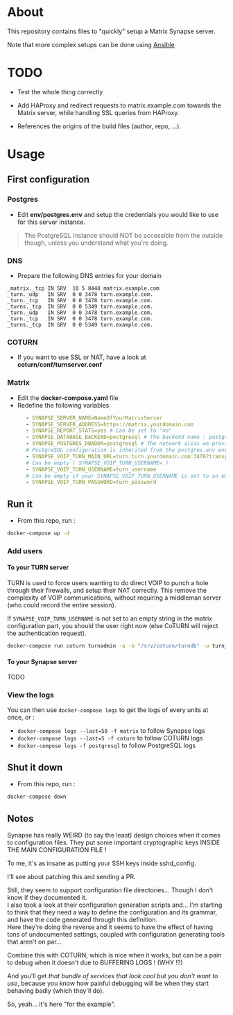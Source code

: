# About

This repository contains files to "quickly" setup a Matrix
Synapse server.  

Note that more complex setups can be done using
[Ansible](https://github.com/atb00ker/ansible-matrix-synapse)

# TODO

* Test the whole thing correctly

* Add HAProxy and redirect requests to matrix.example.com towards
  the Matrix server, while handling SSL queries from HAProxy.

* References the origins of the build files (author, repo, ...).

# Usage

## First configuration

### Postgres

* Edit **env/postgres.env** and setup the credentials
  you would like to use for this server instance.

> The PostgreSQL instance should NOT be accessible
> from the outside though, unless you understand
> what you're doing.

### DNS

* Prepare the following DNS entries for your domain

```dns
_matrix._tcp IN SRV  10 5 8448 matrix.example.com
_turn._udp   IN SRV  0 0 3478 turn.example.com.
_turn._tcp   IN SRV  0 0 3478 turn.example.com.
_turns._tcp  IN SRV  0 0 5349 turn.example.com.
_turn._udp   IN SRV  0 0 3478 turn.example.com.
_turn._tcp   IN SRV  0 0 3478 turn.example.com.
_turns._tcp  IN SRV  0 0 5349 turn.example.com.
```

### COTURN

* If you want to use SSL or NAT, have a look at **coturn/conf/turnserver.conf**

### Matrix

* Edit the **docker-compose.yaml** file
* Redefine the following variables

```yaml
      - SYNAPSE_SERVER_NAME=NameOfYourMatrixServer
      - SYNAPSE_SERVER_ADDRESS=https://matrix.yourdomain.com
      - SYNAPSE_REPORT_STATS=yes # Can be set to "no"
      - SYNAPSE_DATABASE_BACKEND=postgresql # The backend name : postgresql or sqlite
      - SYNAPSE_POSTGRES_DBADDR=postgresql # The network alias we provided to our postgresql server
      # PostgreSQL configuration is inherited from the postgres.env env_file
      - SYNAPSE_VOIP_TURN_MAIN_URL=turn:turn.yourdomain.com:3478?transport=udp
      # Can be empty ( SYNAPSE_VOIP_TURN_USERNAME= )
      - SYNAPSE_VOIP_TURN_USERNAME=turn_username
      # Can be empty if your SYNAPSE_VOIP_TURN_USERNAME is set to an empty string
      - SYNAPSE_VOIP_TURN_PASSWORD=turn_password
```

## Run it

* From this repo, run :

```bash
docker-compose up -d
```

### Add users

#### To your TURN server

TURN is used to force users wanting to do direct VOIP to punch
a hole through their firewalls, and setup their NAT correctly.
This remove the complexity of VOIP communications, without
requiring a middleman server (who could record the entire
session).

If `SYNAPSE_VOIP_TURN_USERNAME` is not set to an empty string in
the matrix configuration part, you should the user right now
(else CoTURN will reject the authentication request).

```bash
docker-compose run coturn turnadmin -a -b "/srv/coturn/turndb" -u turn_username -p turn_password -r turn.yourdomain.com
```

#### To your Synapse server

TODO

### View the logs

You can then use `docker-compose logs` to get the logs of every
units at once, or :
* `docker-compose logs --last=50 -f matrix` to follow Synapse logs
* `docker-compose logs --last=5 -f coturn` to follow COTURN logs
* `docker-compose logs -f postgresql` to follow PostgreSQL logs

## Shut it down

* From this repo, run :

```bash
docker-compose down
```

Notes
-----

Synapse has really WEIRD (to say the least) design choices
when it comes to configuration files. They put some important
cryptographic keys INSIDE THE MAIN CONFIGURATION FILE !

To me, it's as insane as putting your SSH keys inside sshd_config.

I'll see about patching this and sending a PR.

Still, they seem to support configuration file directories...
Though I don't know if they documented it.  
I also took a look at their configuration generation scripts and...
I'm starting to think that they need a way to define the configuration
and its grammar, and have the code generated through this definition.  
Here they're doing the reverse and it seems to have the effect of
having tons of undocumented settings, coupled with configuration
generating tools that aren't on par...

Combine this with COTURN, which is nice when it works, but can be
a pain to debug when it doesn't due to BUFFERING LOGS ! (WHY !?)  

And you'll get *that bundle of services that look cool but you
don't want to use*, because you know how painful debugging will
be when they start behaving badly (which they'll do).

So, yeah... it's here "for the example".


